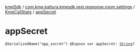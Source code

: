 [kmeSdk](../../index.md) / [com.kme.kaltura.kmesdk.rest.response.room.settings](../index.md) / [KmeCallStats](index.md) / [appSecret](./app-secret.md)

# appSecret

`@SerializedName("app_secret") @Expose var appSecret: `[`String`](https://kotlinlang.org/api/latest/jvm/stdlib/kotlin/-string/index.html)`?`